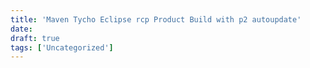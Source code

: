 ```yaml
---
title: 'Maven Tycho Eclipse rcp Product Build with p2 autoupdate'
date: 
draft: true
tags: ['Uncategorized']
---
```


